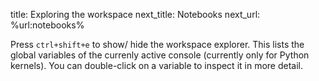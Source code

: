 title: Exploring the workspace
next_title: Notebooks
next_url: %url:notebooks%


Press `ctrl+shift+e` to show/ hide the workspace explorer. This lists the global variables of the currenly active console (currently only for Python kernels). You can double-click on a variable to inspect it in more detail.
